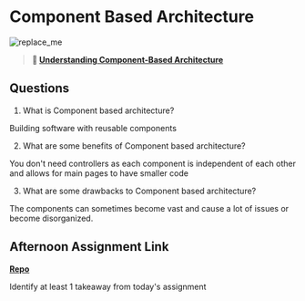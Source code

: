 # Component Based Architecture

![replace_me](https://codeworks.blob.core.windows.net/public/assets/img/illustrations/placeholder.svg)

> **📖 [Understanding Component-Based Architecture](https://codeworksacademy.com/fs-student-guide/resources/wk6/01-Component-Based-Architecture)**

## Questions

1. What is Component based architecture?

Building software with reusable components

2. What are some benefits of Component based architecture?

You don't need controllers as each component is independent of each other and allows for main pages to have smaller code

3. What are some drawbacks to Component based architecture?

The components can sometimes become vast and cause a lot of issues or become disorganized.

## Afternoon Assignment Link

**[Repo](https://github.com/JonathonMcNamara/vueplayground)**

Identify at least 1 takeaway from today's assignment
